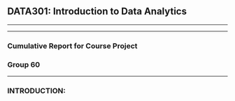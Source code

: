 ## **DATA301: Introduction to Data Analytics**
---
---
### **Cumulative Report for Course Project** 
### **Group 60**

---
### **INTRODUCTION:** <br>